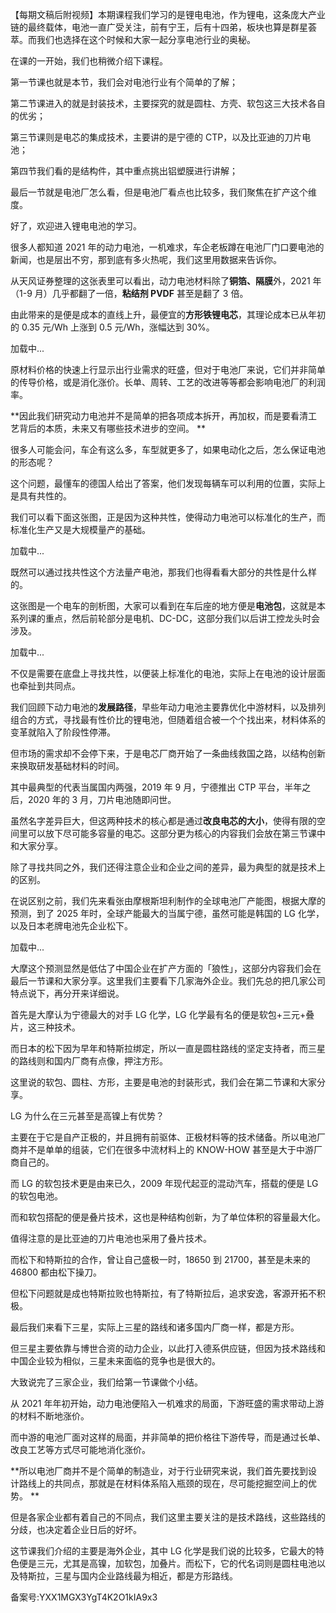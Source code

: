 【每期文稿后附视频】本期课程我们学习的是锂电电池，作为锂电，这条庞大产业链的最终载体，电池一直广受关注，前有宁王，后有十四弟，板块也算是群星荟萃。而我们也选择在这个时候和大家一起分享电池行业的奥秘。 

在课的一开始，我们也稍微介绍下课程。

第一节课也就是本节，我们会对电池行业有个简单的了解；

第二节课进入的就是封装技术，主要探究的就是圆柱、方壳、软包这三大技术各自的优劣；

第三节课则是电芯的集成技术，主要讲的是宁德的 CTP，以及比亚迪的刀片电池；

第四节我们看的是结构件，其中重点挑出铝塑膜进行讲解；

最后一节就是电池厂怎么看，但是电池厂看点也比较多，我们聚焦在扩产这个维度。 

好了，欢迎进入锂电电池的学习。 

很多人都知道 2021 年的动力电池，一机难求，车企老板蹲在电池厂门口要电池的新闻，也是层出不穷，那到底有多火热呢，我们这里用数据来告诉你。

从天风证券整理的这张表里可以看出，动力电池材料除了**铜箔、隔膜**外，2021 年（1-9 月）几乎都翻了一倍，**粘结剂 PVDF** 甚至是翻了 3 倍。

由此带来的是便是成本的直线上升，最便宜的**方形铁锂电芯**，其理论成本已从年初的 0.35 元/Wh 上涨到 0.5 元/Wh，涨幅达到 30\%。 

加载中...

原材料价格的快速上行显示出行业需求的旺盛，但对于电池厂来说，它们并非简单的传导价格，或是消化涨价。长单、周转、工艺的改进等等都会影响电池厂的利润率。 

**因此我们研究动力电池并不是简单的把各项成本拆开，再加权，而是要看清工艺背后的本质，未来又有哪些技术进步的空间。 **

很多人可能会问，车企有这么多，车型就更多了，如果电动化之后，怎么保证电池的形态呢？ 

这个问题，最懂车的德国人给出了答案，他们发现每辆车可以利用的位置，实际上是具有共性的。

我们可以看下面这张图，正是因为这种共性，使得动力电池可以标准化的生产，而标准化生产又是大规模量产的基础。 

加载中...

既然可以通过找共性这个方法量产电池，那我们也得看看大部分的共性是什么样的。

这张图是一个电车的剖析图，大家可以看到在车后座的地方便是**电池包**，这就是本系列课的重点，然后前轮部分是电机、DC-DC，这部分我们以后讲工控龙头时会涉及。 

加载中...

不仅是需要在底盘上寻找共性，以便装上标准化的电池，实际上在电池的设计层面也牵扯到共同点。 

我们回顾下动力电池的**发展路径**，早些年动力电池主要靠优化中游材料，以及排列组合的方式，寻找最有性价比的锂电池，但随着组合被一个个找出来，材料体系的变革就陷入了阶段性停滞。 

但市场的需求却不会停下来，于是电芯厂商开始了一条曲线救国之路，以结构创新来换取研发基础材料的时间。 

其中最典型的代表当属国内两强，2019 年 9 月，宁德推出 CTP 平台，半年之后，2020 年的 3 月，刀片电池随即问世。

虽然名字差异巨大，但这两种技术的核心都是通过**改良电芯的大小**，使得有限的空间里可以放下尽可能多容量的电芯。这部分更为核心的内容我们会放在第三节课中和大家分享。 

除了寻找共同之外，我们还得注意企业和企业之间的差异，最为典型的就是技术上的区别。 

在说区别之前，我们先来看张由摩根斯坦利制作的全球电池厂产能图，根据大摩的预测，到了 2025 年时，全球产能最大的当属宁德，虽然可能是韩国的 LG 化学，以及日本老牌电池先企业松下。 

加载中...

大摩这个预测显然是低估了中国企业在扩产方面的「狼性」，这部分内容我们会在最后一节课和大家分享。这里我们主要看下几家海外企业。我们先总的把几家公司特点说下，再分开来详细说。

首先是大摩认为宁德最大的对手 LG 化学，LG 化学最有名的便是软包+三元+叠片，这三种技术。

而日本的松下因为早年和特斯拉绑定，所以一直是圆柱路线的坚定支持者，而三星的路线则和国内厂商有点像，押注方形。

这里说的软包、圆柱、方形，主要是电池的封装形式，我们会在第二节课和大家分享。 

LG 为什么在三元甚至是高镍上有优势？

主要在于它是自产正极的，并且拥有前驱体、正极材料等的技术储备。所以电池厂商并不是单单的组装，它们在很多中流材料上的 KNOW-HOW 甚至是大于中游厂商自己的。 

而 LG 的软包技术更是由来已久，2009 年现代起亚的混动汽车，搭载的便是 LG 的软包电池。

而和软包搭配的便是叠片技术，这也是种结构创新，为了单位体积的容量最大化。

值得注意的是比亚迪的刀片电池也采用了叠片技术。 

而松下和特斯拉的合作，曾让自己盛极一时，18650 到 21700，甚至是未来的 46800 都由松下操刀。

但松下问题就是成也特斯拉败也特斯拉，有了特斯拉后，追求安逸，客源开拓不积极。 

最后我们来看下三星，实际上三星的路线和诸多国内厂商一样，都是方形。

但三星主要依靠与博世合资的动力企业，以此打入德系供应链，但因为技术路线和中国企业较为相似，三星未来面临的竞争也是很大的。 

大致说完了三家企业，我们给第一节课做个小结。 

从 2021 年年初开始，动力电池便陷入一机难求的局面，下游旺盛的需求带动上游的材料不断地涨价。

而中游的电池厂面对这样的局面，并非简单的把价格往下游传导，而是通过长单、改良工艺等方式尽可能地消化涨价。 

**所以电池厂商并不是个简单的制造业，对于行业研究来说，我们首先要找到设计路线上的共同点，那就是在材料体系陷入瓶颈的现在，尽可能挖掘空间上的优势。 **

但是各家企业都有着自己的不同点，我们这里主要关注的是技术路线，这些路线的分歧，也决定着企业日后的好坏。 

这节课我们介绍的主要是海外企业，其中 LG 化学是我们说的比较多，它最大的特色便是三元，尤其是高镍，加软包，加叠片。而松下，它的代名词则是圆柱电池以及特斯拉，三星与国内企业路线最为相近，都是方形路线。

  

备案号:YXX1MGX3YgT4K2O1kIA9x3